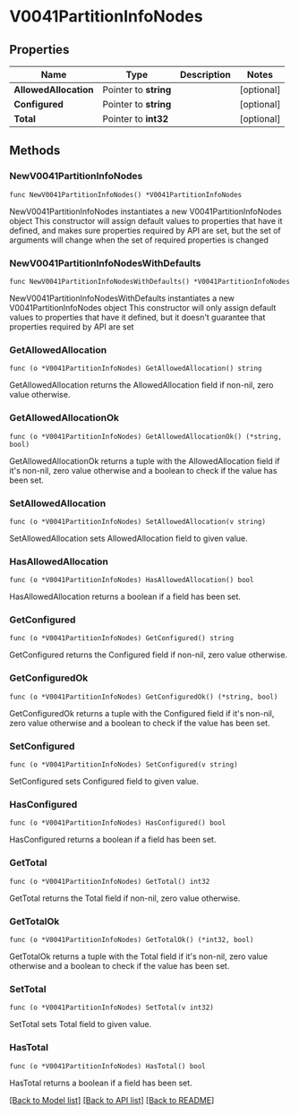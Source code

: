 # V0041PartitionInfoNodes

## Properties

Name | Type | Description | Notes
------------ | ------------- | ------------- | -------------
**AllowedAllocation** | Pointer to **string** |  | [optional] 
**Configured** | Pointer to **string** |  | [optional] 
**Total** | Pointer to **int32** |  | [optional] 

## Methods

### NewV0041PartitionInfoNodes

`func NewV0041PartitionInfoNodes() *V0041PartitionInfoNodes`

NewV0041PartitionInfoNodes instantiates a new V0041PartitionInfoNodes object
This constructor will assign default values to properties that have it defined,
and makes sure properties required by API are set, but the set of arguments
will change when the set of required properties is changed

### NewV0041PartitionInfoNodesWithDefaults

`func NewV0041PartitionInfoNodesWithDefaults() *V0041PartitionInfoNodes`

NewV0041PartitionInfoNodesWithDefaults instantiates a new V0041PartitionInfoNodes object
This constructor will only assign default values to properties that have it defined,
but it doesn't guarantee that properties required by API are set

### GetAllowedAllocation

`func (o *V0041PartitionInfoNodes) GetAllowedAllocation() string`

GetAllowedAllocation returns the AllowedAllocation field if non-nil, zero value otherwise.

### GetAllowedAllocationOk

`func (o *V0041PartitionInfoNodes) GetAllowedAllocationOk() (*string, bool)`

GetAllowedAllocationOk returns a tuple with the AllowedAllocation field if it's non-nil, zero value otherwise
and a boolean to check if the value has been set.

### SetAllowedAllocation

`func (o *V0041PartitionInfoNodes) SetAllowedAllocation(v string)`

SetAllowedAllocation sets AllowedAllocation field to given value.

### HasAllowedAllocation

`func (o *V0041PartitionInfoNodes) HasAllowedAllocation() bool`

HasAllowedAllocation returns a boolean if a field has been set.

### GetConfigured

`func (o *V0041PartitionInfoNodes) GetConfigured() string`

GetConfigured returns the Configured field if non-nil, zero value otherwise.

### GetConfiguredOk

`func (o *V0041PartitionInfoNodes) GetConfiguredOk() (*string, bool)`

GetConfiguredOk returns a tuple with the Configured field if it's non-nil, zero value otherwise
and a boolean to check if the value has been set.

### SetConfigured

`func (o *V0041PartitionInfoNodes) SetConfigured(v string)`

SetConfigured sets Configured field to given value.

### HasConfigured

`func (o *V0041PartitionInfoNodes) HasConfigured() bool`

HasConfigured returns a boolean if a field has been set.

### GetTotal

`func (o *V0041PartitionInfoNodes) GetTotal() int32`

GetTotal returns the Total field if non-nil, zero value otherwise.

### GetTotalOk

`func (o *V0041PartitionInfoNodes) GetTotalOk() (*int32, bool)`

GetTotalOk returns a tuple with the Total field if it's non-nil, zero value otherwise
and a boolean to check if the value has been set.

### SetTotal

`func (o *V0041PartitionInfoNodes) SetTotal(v int32)`

SetTotal sets Total field to given value.

### HasTotal

`func (o *V0041PartitionInfoNodes) HasTotal() bool`

HasTotal returns a boolean if a field has been set.


[[Back to Model list]](../README.md#documentation-for-models) [[Back to API list]](../README.md#documentation-for-api-endpoints) [[Back to README]](../README.md)


